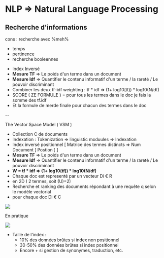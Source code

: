 # NLP => Natural Language Processing
## Recherche d'informations
cons : recherche avec %meh%
- temps
- pertinence
- recherche booleennes









* Index Inversé
* **Mesure TF** => Le poids d'un terme dans un document
* **Mesure Idf** => Quantifier le contenu informatif d'un terme / la rareté / Le pouvoir discriminant 
* Combiner les deux tf-idf weighting : tf * idf => (1+ log10(tf)) * log10(N/df)
* SCORE ( ZE FORMULE ) = pour tous les termes dans le doc je fais la somme des tf.idf
* Et la formule de merde finale pour chacun des termes dans le doc


--


The Vector Space Model ( VSM )


* Collection C de documents
* Indexation : Tokenization => linguistic moduules => Indexation
* Index inversé positionnel [ Matrice des termes distincts => Num Document [ Postion ] ]
* **Mesure TF** => Le poids d'un terme dans un document
* **Mesure Idf** => Quantifier le contenu informatif d'un terme / la rareté / Le pouvoir discriminant 
* **W = tf * idf => (1+ log10(tf)) * log10(N/df)**
* Chaque doc est representé par un vecteur Di € R
* en 2D ( 2 termes, soit (U)=2)
* Recherche et ranking des documents répondant à une requête q selon le modèle vectorial
* pour chaque doc Di € C

![](https://i.imgur.com/xKU4XVk.png)


En pratique 

![](https://i.imgur.com/gbMNxwU.png)



* Taille de l'index :
  * 10% des données brûtes si index non positionnel 
  * 30-50% des données brûtes si index positionnel 
  * Encore + si gestion de synonymes, traduction, etc.
